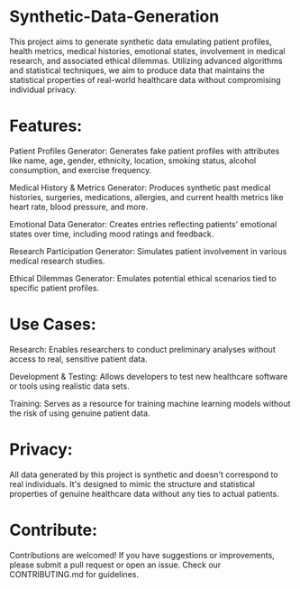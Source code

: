 # Synthetic-Data-Generation
This project aims to generate synthetic data emulating patient profiles, health metrics, medical histories, emotional states, involvement in medical research, and associated ethical dilemmas. Utilizing advanced algorithms and statistical techniques, we aim to produce data that maintains the statistical properties of real-world healthcare data without compromising individual privacy.

# Features:
Patient Profiles Generator: Generates fake patient profiles with attributes like name, age, gender, ethnicity, location, smoking status, alcohol consumption, and exercise frequency.

Medical History & Metrics Generator: Produces synthetic past medical histories, surgeries, medications, allergies, and current health metrics like heart rate, blood pressure, and more.

Emotional Data Generator: Creates entries reflecting patients' emotional states over time, including mood ratings and feedback.

Research Participation Generator: Simulates patient involvement in various medical research studies.

Ethical Dilemmas Generator: Emulates potential ethical scenarios tied to specific patient profiles.

# Use Cases:
Research: Enables researchers to conduct preliminary analyses without access to real, sensitive patient data.

Development & Testing: Allows developers to test new healthcare software or tools using realistic data sets.

Training: Serves as a resource for training machine learning models without the risk of using genuine patient data.

# Privacy:
All data generated by this project is synthetic and doesn't correspond to real individuals. It's designed to mimic the structure and statistical properties of genuine healthcare data without any ties to actual patients.

# Contribute:
Contributions are welcomed! If you have suggestions or improvements, please submit a pull request or open an issue. Check our CONTRIBUTING.md for guidelines.
